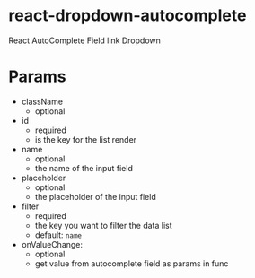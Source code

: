 # react-dropdown-autocomplete
React AutoComplete Field link Dropdown

# Params
- className
  - optional
- id
  - required
  - is the key for the list render
- name
  - optional
  - the name of the input field
- placeholder
  - optional
  - the placeholder of the input field
- filter
  - required
  - the key you want to filter the data list
  - default: `name`
- onValueChange:
  - optional
  - get value from autocomplete field as params in func
